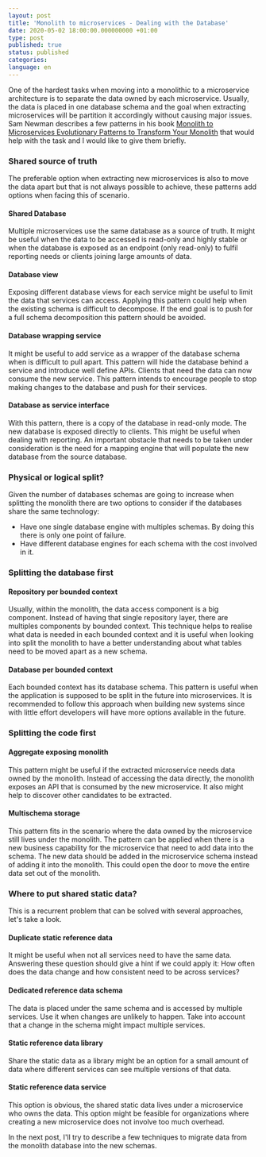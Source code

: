 ```yaml
---
layout: post
title: 'Monolith to microservices - Dealing with the Database'
date: 2020-05-02 18:00:00.000000000 +01:00
type: post
published: true 
status: published
categories:
language: en
---
```


One of the hardest tasks when moving into a monolithic to a microservice architecture is to separate the data owned by each microservice. Usually, the data is placed in one database schema and the goal when extracting microservices will be partition it accordingly without causing major issues. Sam Newman describes a few patterns in his book [Monolith to
Microservices Evolutionary Patterns to Transform Your Monolith](https://www.goodreads.com/book/show/44144499-monolith-to-microservices) that would help with the task and I would like to give them briefly. 

### **Shared source of truth**
The preferable option when extracting new microservices is also to move the data apart but that is not always possible to achieve, these patterns add options when facing this of scenario.

#### **Shared Database**
Multiple microservices use the same database as a source of truth.
It might be useful when the data to be accessed is read-only and highly stable or when the database is exposed as an endpoint (only read-only) to fulfil reporting needs or clients joining large amounts of data.

#### **Database view**
Exposing different database views for each service might be useful to limit the data that services can access. 
Applying this pattern could help when the existing schema is difficult to decompose. If the end goal is to push for a full schema decomposition this pattern should be avoided.

#### **Database wrapping service**
It might be useful to add service as a wrapper of the database schema when is difficult to pull apart. This pattern will hide the database behind a service and introduce well define APIs. Clients that need the data can now consume the new service. This pattern intends to encourage people to stop making changes to the database and push for their services.  

#### **Database as service interface**
With this pattern, there is a copy of the database in read-only mode. The new database is exposed directly to clients. This might be useful when dealing with reporting. An important obstacle that needs to be taken under consideration is the need for a mapping engine that will populate the new database from the source database.

### **Physical or logical split?**
Given the number of databases schemas are going to increase when splitting the monolith there are two options to consider if the databases share the same technology:
- Have one single database engine with multiples schemas. By doing this there is only one point of failure.
- Have different database engines for each schema with the cost involved in it.

### **Splitting the database first**

#### **Repository per bounded context**
Usually, within the monolith, the data access component is a big component. Instead of having that single repository layer, there are multiples components by bounded context. This technique helps to realise what data is needed in each bounded context and it is useful when looking into split the monolith to have a better understanding about what tables need to be moved apart as a new schema.

#### **Database per bounded context**
Each bounded context has its database schema. This pattern is useful when the application is supposed to be split in the future into microservices. It is recommended to follow this approach when building new systems since with little effort developers will have more options available in the future. 

### **Splitting the code first**

#### **Aggregate exposing monolith**
This pattern might be useful if the extracted microservice needs data owned by the monolith. Instead of accessing the data directly, the monolith exposes an API that is consumed by the new microservice. It also might help to discover other candidates to be extracted.

#### **Multischema storage**
This pattern fits in the scenario where the data owned by the microservice still lives under the monolith. The pattern can be applied when there is a new business capability for the microservice that need to add data into the schema. The new data should be added in the microservice schema instead of adding it into the monolith. This could open the door to move the entire data set out of the monolith.

### **Where to put shared static data?**
This is a recurrent problem that can be solved with several approaches, let's take a look.

#### **Duplicate static reference data**
It might be useful when not all services need to have the same data. Answering these question should give a hint if we could apply it: How often does the data change and how consistent need to be across services? 

#### **Dedicated reference data schema**
The data is placed under the same schema and is accessed by multiple services. Use it when changes are unlikely to happen. Take into account that a change in the schema might impact multiple services.

#### **Static reference data library**
Share the static data as a library might be an option for a small amount of data where different services can see multiple versions of that data.

#### **Static reference data service**
This option is obvious, the shared static data lives under a microservice who owns the data. This option might be feasible for organizations where creating a new microservice does not involve too much overhead.

In the next post, I'll try to describe a few techniques to migrate data from the monolith database into the new schemas.
